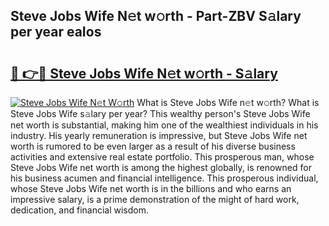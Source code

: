 ## Steve Jobs Wife N𝚎t w𝚘rth - Part-ZBV S𝚊lary per year eaIos

# <h2><a href="http://gc4gmf.nevu.top/?p=Steve+Jobs+Wife">🔗 👉🔴 Steve Jobs Wife N𝚎t w𝚘rth - S𝚊lary</a></h2>

[![Steve Jobs Wife N𝚎t W𝚘rth](https://i.imgur.com/Oavwk0R.jpeg)](http://gc4gmf.nevu.top/?p=Steve+Jobs+Wife)
What is Steve Jobs Wife n𝚎t w𝚘rth? What is Steve Jobs Wife s𝚊lary per year?
This wealthy person's Steve Jobs Wife net worth is substantial, making him one of the wealthiest individuals in his industry. His yearly remuneration is impressive, but Steve Jobs Wife net worth is rumored to be even larger as a result of his diverse business activities and extensive real estate portfolio. This prosperous man, whose Steve Jobs Wife net worth is among the highest globally, is renowned for his business acumen and financial intelligence. This prosperous individual, whose Steve Jobs Wife net worth is in the billions and who earns an impressive salary, is a prime demonstration of the might of hard work, dedication, and financial wisdom.
